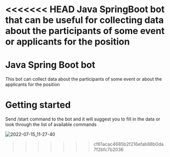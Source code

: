 <<<<<<< HEAD
Java SpringBoot bot that can be useful for collecting data about the participants of some event or applicants for the position 
=======
# Java Spring Boot bot
This bot can collect data about the participants of some event or about the applicants for the position

# Getting started
Send /start command to the bot and it will suggest you to fill in the data or look through the list of available commands

![2022-07-15_11-27-40](https://user-images.githubusercontent.com/81825828/179216436-c72a8cea-25be-4584-add2-d44236c495f9.png)
>>>>>>> cf61acac4685b2f216efab88b0da7f2bfc7b2036
